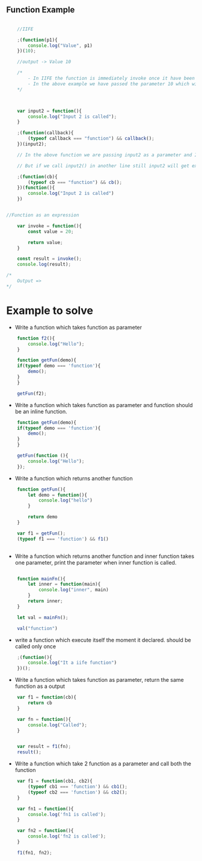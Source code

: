 ## Function Example

```js

    //IIFE 

    ;(function(p1){
        console.log("Value", p1)
    })(10);

    //output -> Value 10

    /*
        - In IIFE the function is immediately invoke once it have been called
        - In the above example we have passed the parameter 10 which will be passed in above function p1
    */



    var input2 = function(){
        console.log("Input 2 is called");
    }

    ;(function(callback){
        (typeof callback === "function") && callback();
    })(input2);

    // In the above function we are passing input2 as a parameter and IIFE is receiving input2 as a parameter so we are getting output as "Input 2 is called"

    // But if we call input2() in another line still input2 will get executed  so avoid this we can pass the function inline only as shown below

    ;(function(cb){
        (typeof cb === "function") && cb();
    })(function(){
        console.log("Input 2 is called")
    })

```



```js

//Function as an expression

    var invoke = function(){
        const value = 20;

        return value;
    }

    const result = invoke();
    console.log(result);

/*
    Output => 
*/
```


# Example to solve

- Write a function which takes function as parameter

```js
    function f2(){
        console.log("Hello");
    }

    function getFun(demo){
    if(typeof demo === 'function'){
        demo();
    }
    }

    getFun(f2);
```

- Write a function which takes function as parameter and function should be an inline function.

```js
    function getFun(demo){
    if(typeof demo === 'function'){
        demo();
    }
    }

    getFun(function (){
        console.log("Hello");
    });
```


-  Write a function which returns another function

```js
    function getFun(){
        let demo = function(){
            console.log("hello")
        }

        return demo
    }

    var f1 = getFun();
    (typeof f1 === 'function') && f1()
 
```

- Write a function which returns another function and inner function takes one parameter, 
print the parameter when inner function is called.

```js

    function mainFn(){
        let inner = function(main){
            console.log("inner", main)
        }
        return inner;
    }

    let val = mainFn();

    val("function")
```
- write a function which execute itself the moment it declared. should be called only once

```js
    ;(function(){
        console.log("It a iife function")
    })();
```


- Write a function which takes function as parameter, return the same function as a output

```js
    var f1 = function(cb){
        return cb
    }

    var fn = function(){
        console.log("Called");
    }


    var result = f1(fn);
    result();
```

- Write a function which take 2 function as a parameter and call both the function

```js
    var f1 = function(cb1, cb2){
        (typeof cb1 === 'function') && cb1();
        (typeof cb2 === 'function') && cb2();
    }

    var fn1 = function(){
        console.log('fn1 is called');
    }

    var fn2 = function(){
        console.log('fn2 is called');
    }

    f1(fn1, fn2);
```